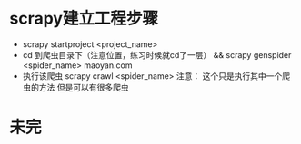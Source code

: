 # scrapy建立工程步骤
* scrapy startproject <project_name>
* cd 到爬虫目录下（注意位置，练习时候就cd了一层） && scrapy genspider  <spider_name> maoyan.com
* 执行该爬虫 scrapy crawl <spider_name>  注意： 这个只是执行其中一个爬虫的方法 但是可以有很多爬虫

# 未完

 